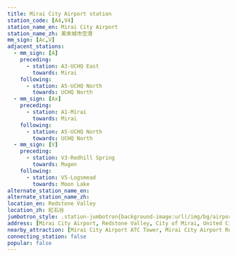```yaml
---
title: Mirai City Airport station
station_code: [A4,V4]
station_name_en: Mirai City Airport
station_name_zh: 美來城市空港
mm_sign: [Ac,V]
adjacent_stations:
  - mm_sign: [A]
    preceding:
      - station: A3-UCHQ East
        towards: Mirai
    following:
      - station: A5-UCHQ North
        towards: UCHQ North
  - mm_sign: [Ax]
    preceding:
      - station: A1-Mirai
        towards: Mirai
    following:
      - station: A5-UCHQ North
        towards: UCHQ North
  - mm_sign: [V]
    preceding:
      - station: V3-Redhill Spring
        towards: Mugen
    following:
      - station: V5-Logsmead
        towards: Moon Lake
alternate_station_name_en: 
alternate_station_name_zh: 
location_en: Redstone Valley
location_zh: 紅石谷
jumbotron_style: .station-jumbotron{background-image:url(/img/bg/airportline.png),url(/img/bg/airportexpress.png),url(/img/bg/victoryline.png);background-repeat:no-repeat;background-size:100% 10px;background-position:0 100px,0 130px,0 160px}
address: [Mirai City Airport, Redstone Valley, City of Mirai, United Cities]
nearby_attraction: [Mirai City Airport ATC Tower, Mirai City Airport Runway 18/36, Mirai City Airport Horse Park]
connecting_station: false
popular: false
---
```


